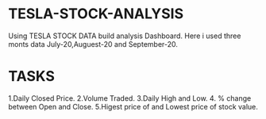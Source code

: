 # TESLA-STOCK-ANALYSIS

Using TESLA STOCK DATA build analysis Dashboard.
Here i used three monts data July-20,Auguest-20 and September-20.

# TASKS
1.Daily Closed Price.
2.Volume Traded.
3.Daily High and Low.
4. % change between Open and Close.
5.Higest price of and Lowest price of stock value.
